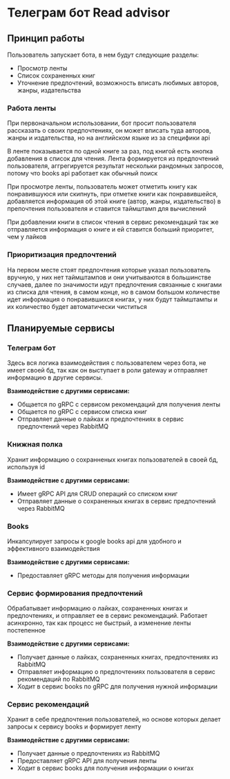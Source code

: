 # Телеграм бот Read advisor

## Принцип работы

Пользователь запускает бота, в нем будут следующие разделы:

- Просмотр ленты
- Список сохраненных книг
- Уточнение предпочтений, возможность вписать любимых авторов, жанры, издательства

### Работа ленты

При первоначальном использовании, бот просит пользователя рассказать о своих предпочтениях, он может вписать туда авторов, жанры и издательства, но на английском языке из за специфики api

В ленте показывается по одной книге за раз, под книгой есть кнопка добавления в список для чтения. Лента формируется из предпочтений пользователя, аггрегируется результат нескольки рандомных запросов, потому что books api работает как обычный поиск

При просмотре ленты, пользователь может отметить книгу как понравившуюся или скипнуть, при отметке книги как понравившейся, добавляется информация об этой книге (автор, жанры, издательство) в препочтения пользователя и ставится таймштамп для вычислений

При добавлении книги в список чтения в сервис рекомендаций так же отправляется информация о книге и ей ставится больший приоритет, чем у лайков

### Приоритизация предпочтений

На первом месте стоят предпочтения которые указал пользователь вручную, у них нет таймштампов и они учитываются в большинстве случаев, далее по значимости идут предпочтения связанные с книгами из списка для чтения, в самом конце, но в самом большом количестве идет информация о понравившихся книгах, у них будут таймштампы и их количество будет автоматически чиститься

## Планируемые сервисы

### Телеграм бот

Здесь вся логика взаимодействия с пользователем через бота, не имеет своей бд, так как он выступает в роли gateway и отправляет информацию в другие сервисы.

**Взаимодействие с другими сервисами:**

- Общается по gRPC с сервисом рекомендаций для получения ленты
- Общается по gRPC с сервисом списка книг
- Отправляет данные о лайках и предпочтениях в сервис предпочтений через RabbitMQ

### Книжная полка

Хранит информацию о сохранненых книгах пользователей в своей бд, используя id

**Взаимодействие с другими сервисами:**

- Имеет gRPC API для CRUD операций со списком книг
- Отправляет данные о сохраненных книгах в сервис предпочтений через RabbitMQ

### Books

Инкапсулирует запросы к google books api для удобного и эффективного взаимодействия

**Взаимодействие с другими сервисами:**

- Предоставляет gRPC методы для получения информации

### Сервис формирования предпочтений

Обрабатывает информацию о лайках, сохраненных книгах и предпочтениях, и отправляет ее в сервис рекомендаций. Работает асинхронно, так как процесс не быстрый, а изменение ленты постепенное

**Взаимодействие с другими сервисами:**

- Получает данные о лайках, сохраненных книгах, предпочтениях из RabbitMQ
- Отправляет информацию о предпочтениях пользователя в сервис рекомендаций по RabbitMQ
- Ходит в сервис books по gRPC для получения нужной информации

### Сервис рекомендаций

Хранит в себе предпочтения пользователей, но основе которых делает запросы к сервису books и формирует ленту

**Взаимодействие с другими сервисами:**

- Получает данные о предпочтениях из RabbitMQ
- Предоставляет gRPC API для получения ленты
- Ходит в сервис books для получения информации о книгах
